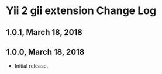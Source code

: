 Yii 2 gii  extension Change Log
================================================

1.0.1, March 18, 2018
------------------------

1.0.0, March 18, 2018
------------------------

- Initial release.

